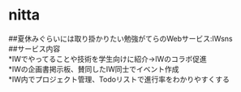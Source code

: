 # nitta
##夏休みぐらいには取り掛かりたい勉強がてらのWebサービス:IWsns  
##サービス内容  
*IWでやってることや技術を学生向けに紹介→IWのコラボ促進  
*IWの企画書掲示板、賛同したIW同士でイベント作成  
*IW内でプロジェクト管理、Todoリストで進行率をわかりやすくする  
